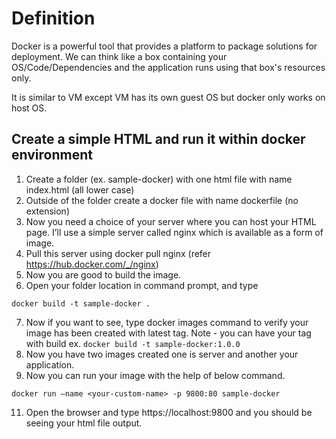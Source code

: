 # Definition
Docker is a powerful tool that provides a platform to package solutions for deployment. We can think like a box containing your OS/Code/Dependencies and the application runs using that box's resources only.

It is similar to VM except VM has its own guest OS but docker only works on host OS. 

## Create a simple HTML and run it within docker environment
1.	Create a folder (ex. sample-docker) with one html file with name index.html (all lower case)
2.	Outside of the folder create a docker file with name dockerfile (no extension)
3.	Now you need a choice of your server where you can host your HTML page. I’ll use a simple server called nginx which is available as a form of image.
4.	Pull this server using docker pull nginx (refer https://hub.docker.com/_/nginx)
5.	Now you are good to build the image.
6.	Open your folder location in command prompt, and type 
```
docker build -t sample-docker .
```
7.	Now if you want to see, type docker images command to verify your image has been created with latest tag. Note - you can have your tag with build ex. ``` docker build -t sample-docker:1.0.0 ```
8.	Now you have two images created one is server and another your application.
9.	Now you can run your image with the help of below command.
```
docker run –name <your-custom-name> -p 9800:80 sample-docker
```
11.	Open the browser and type https://localhost:9800 and you should be seeing your html file output.
